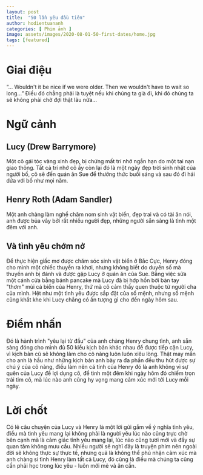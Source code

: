 ```yaml
---
layout: post
title:  "50 lần yêu đầu tiên"
author: hodientuananh
categories: [ Phim ảnh ]
image: assets/images/2020-08-01-50-first-dates/home.jpg
tags: [featured]
---
```

# Giai điệu
“… Wouldn't it be nice if we were older. Then we wouldn't have to wait so long…”
Điều đó chẳng phải là tuyệt nếu khi chúng ta già đi, khi đó chúng ta sẽ không phải chờ đợi thật lâu nữa...
# Ngữ cảnh
## Lucy (Drew Barrymore)
Một cô gái tóc vàng xinh đẹp, bị chứng mất trí nhớ ngắn hạn do một tai nạn giao thông. Tất cả trí nhớ cô ấy còn lại đó 
là một ngày đẹp trời sinh nhật của người bố, cô sẽ đến quán ăn Sue để thưởng thức buổi sáng và sau đó đi hái dứa với 
 bố như mọi năm.
## Henry Roth (Adam Sandler)
Một anh chàng làm nghề chăm nom sinh vật biển, đẹp trai và có tài ăn nói, anh được bủa vây bởi rất nhiều người đẹp, những người 
sẵn sàng là tình một đêm với anh.
## Và tình yêu chớm nở
Để thực hiện giấc mơ được chăm sóc sinh vật biển ở Bắc Cực, Henry đóng cho mình một chiếc thuyền ra khơi, nhưng không biết 
do duyên số mà thuyền anh bị đánh và được gặp Lucy ở quán ăn của Sue. Bằng việc sửa một cánh cửa bằng bánh pancake mà Lucy 
đã bị hớp hồn bởi bàn tay "thơm" mùi cá biển của Henry, thứ mà cô cảm thấy quen thuộc từ người cha của mình. Hệt như một tình 
yêu được sắp đặt của số mệnh, nhưng số mệnh cũng khắt khe khi Lucy chẳng có ấn tượng gì cho đến ngày hôm sau. 
# Điểm nhấn
Đó là hành trình "yêu lại từ đầu" của anh chàng Henry chung tình, anh sẵn sàng đóng cho mình đủ 50 kiểu kịch bản khác nhau 
để được tiếp cận Lucy, vì kịch bản cũ sẽ không làm cho cô nàng luôn luôn xiêu lòng. Thật may mắn cho anh là hầu như những 
kịch bản anh bày ra đa phần đều thu hút được sự chú ý của cô nàng, điều làm nên cá tính của Henry đó là anh không vì sự quên 
của Lucy để lợi dụng cô, để tình một đêm khi ngày hôm đó chiếm trọn trái tim cô, mà lúc nào anh cũng hy vọng mang cảm xúc mới tới 
Lucy mỗi ngày.
# Lời chốt
Có lẽ câu chuyện của Lucy và Henry là một lời gửi gắm về ý nghĩa tình yêu, điều mà tình yêu mang lại không phải là người yêu 
lúc nào cũng trực chờ bên cạnh mà là cảm giác tình yêu mang lại, lúc nào cũng tươi mới và đầy sự quan tâm không mưu cầu.
Nhiều người sẽ nghĩ đây là truyện phim nên ngoài đời sẽ không thực sự thực tế, nhưng quả là không thể phủ nhận cảm xúc mà anh 
chàng si tình Henry làm tất cả Lucy, đó cũng là điều mà chúng ta cũng cần phải học trong lúc yêu - luôn mới mẻ và ân cần.